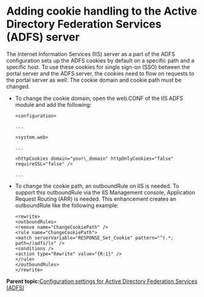 # Adding cookie handling to the Active Directory Federation Services \(ADFS\) server

The Internet Information Services \(IIS\) server as a part of the ADFS configuration sets up the ADFS cookies by default on a specific path and a specific host. To use these cookies for single sign-on \(SSO\) between the portal server and the ADFS server, the cookies need to flow on requests to the portal server as well. The cookie domain and cookie path must be changed.

-   To change the cookie domain, open the web.CONF of the IIS ADFS module and add the following:

    ```
    <configuration>
    
    ...
    
    <system.web>
    
    ...
    
    <httpCookies domain="your\_domain" httpOnlyCookies="false" requireSSL="false" />
    
    ...
    ```

-   To change the cookie path, an outboundRule on IIS is needed. To support this outboundRule via the IIS Management console, Application Request Routing \(ARR\) is needed. This enhancement creates an outboundRule like the following example:

    ```
    <rewrite>
    <outboundRules>
    <remove name="ChangeCookiePath" />
    <rule name="ChangeCookiePath">
    <match serverVariable="RESPONSE_Set_Cookie" pattern="^(.*; path=/)adfs/ls" />
    <conditions />
    <action type="Rewrite" value="{R:1}" />
    </rule>
    </outboundRules>
    </rewrite>
    ```


**Parent topic:**[Configuration settings for Active Directory Federation Services \(ADFS\)](../dev-portlet/outbhttp_auth_est_sso_adfs.md)


